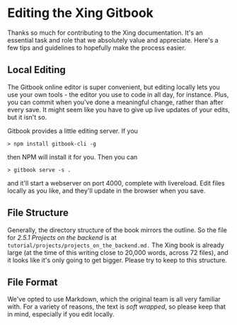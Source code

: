 # Editing the Xing Gitbook

Thanks so much for contributing to the Xing documentation. It's an essential task and role that we absolutely value and appreciate. Here's a few tips and guidelines to hopefully make the process easier.

## Local Editing

The Gitbook online editor is super convenient, but editing locally lets you use your own tools - the editor you use to code in all day, for instance. Plus, you can commit when you've done a meaningful change, rather than after every save. It might seem like you have to give up live updates of your edits, but it isn't so.

Gitbook provides a little editing server. If you

```
> npm install gitbook-cli -g
```

then NPM will install it for you. Then you can

```
> gitbook serve -s .
```

and it'll start a webserver on port 4000, complete with livereload. Edit files locally as you like, and they'll update in the browser when you save.

## File Structure

Generally, the directory structure of the book mirrors the outline. So the file for *2.5.1 Projects on the backend* is at `tutorial/projects/projects_on_the_backend.md.` The Xing book is already large (at the time of this writing close to 20,000 words, across 72 files), and it looks like it's only going to get bigger. Please try to keep to this structure.

## File Format

We've opted to use Markdown, which the original team is all very familiar with. For a variety of reasons, the text is _soft wrapped_, so please keep that in mind, especially if you edit locally.
